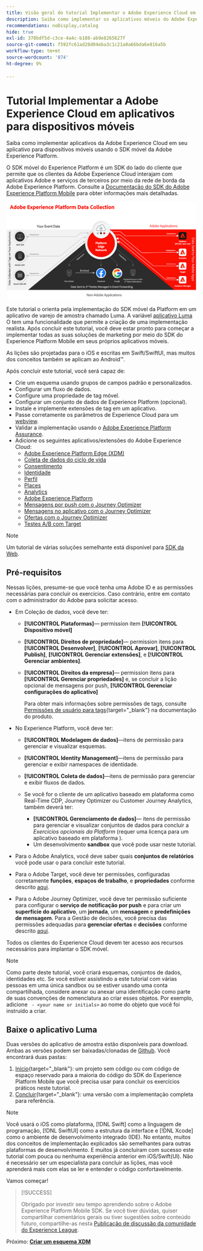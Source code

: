 ```yaml
---
title: Visão geral do tutorial Implementar o Adobe Experience Cloud em aplicativos para dispositivos móveis
description: Saiba como implementar os aplicativos móveis do Adobe Experience Cloud. Este tutorial o orienta por uma implementação de aplicativos Experience Cloud em um aplicativo Swift de amostra.
recommendations: noDisplay,catalog
hide: true
exl-id: 378bdf5d-c3ce-4a4c-b188-ab9e8265627f
source-git-commit: f592fc61ad28d04eba3c1c21a0a66bda6e816a5b
workflow-type: tm+mt
source-wordcount: '874'
ht-degree: 9%

---
```


# Tutorial Implementar a Adobe Experience Cloud em aplicativos para dispositivos móveis

Saiba como implementar aplicativos da Adobe Experience Cloud em seu aplicativo para dispositivos móveis usando o SDK móvel da Adobe Experience Platform.

O SDK móvel do Experience Platform é um SDK do lado do cliente que permite que os clientes da Adobe Experience Cloud interajam com aplicativos Adobe e serviços de terceiros por meio da rede de borda da Adobe Experience Platform. Consulte a [Documentação do SDK do Adobe Experience Platform Mobile](https://developer.adobe.com/client-sdks/documentation/) para obter informações mais detalhadas.

![Arquitetura](assets/architecture.png)


Este tutorial o orienta pela implementação do SDK móvel da Platform em um aplicativo de varejo de amostra chamado Luma. A variável [aplicativo Luma](https://github.com/Adobe-Marketing-Cloud/Luma-iOS-Mobile-App) O tem uma funcionalidade que permite a criação de uma implementação realista. Após concluir este tutorial, você deve estar pronto para começar a implementar todas as suas soluções de marketing por meio do SDK do Experience Platform Mobile em seus próprios aplicativos móveis.

As lições são projetadas para o iOS e escritas em Swift/SwiftUI, mas muitos dos conceitos também se aplicam ao Android™.

Após concluir este tutorial, você será capaz de:

* Crie um esquema usando grupos de campos padrão e personalizados.
* Configurar um fluxo de dados.
* Configure uma propriedade de tag móvel.
* Configurar um conjunto de dados de Experience Platform (opcional).
* Instale e implemente extensões de tag em um aplicativo.
* Passe corretamente os parâmetros de Experience Cloud para um [webview](web-views.md).
* Validar a implementação usando o [Adobe Experience Platform Assurance](assurance.md).
* Adicione os seguintes aplicativos/extensões do Adobe Experience Cloud:
   * [Adobe Experience Platform Edge (XDM)](events.md)
   * [Coleta de dados do ciclo de vida](lifecycle-data.md)
   * [Consentimento](consent.md)
   * [Identidade](identity.md)
   * [Perfil](profile.md)
   * [Places](places.md)
   * [Analytics](analytics.md)
   * [Adobe Experience Platform](platform.md)
   * [Mensagens por push com o Journey Optimizer](journey-optimizer-push.md)
   * [Mensagens no aplicativo com o Journey Optimizer](journey-optimizer-inapp.md)
   * [Ofertas com o Journey Optimizer](journey-optimizer-offers.md)
   * [Testes A/B com Target](target.md)


>[!NOTE]
>
>Um tutorial de várias soluções semelhante está disponível para [SDK da Web](../tutorial-web-sdk/overview.md).

## Pré-requisitos

Nessas lições, presume-se que você tenha uma Adobe ID e as permissões necessárias para concluir os exercícios. Caso contrário, entre em contato com o administrador do Adobe para solicitar acesso.

* Em Coleção de dados, você deve ter:
   * **[!UICONTROL Plataformas]**— permission item **[!UICONTROL Dispositivo móvel]**
   * **[!UICONTROL Direitos de propriedade]**— permission itens para **[!UICONTROL Desenvolver]**, **[!UICONTROL Aprovar]**, **[!UICONTROL Publish]**, **[!UICONTROL Gerenciar extensões]**, e **[!UICONTROL Gerenciar ambientes]**.
   * **[!UICONTROL Direitos da empresa]**— permission itens para **[!UICONTROL Gerenciar propriedades]** e, se concluir a lição opcional de mensagens por push, **[!UICONTROL Gerenciar configurações do aplicativo]**

     Para obter mais informações sobre permissões de tags, consulte [Permissões de usuário para tags](https://experienceleague.adobe.com/docs/experience-platform/tags/admin/user-permissions.html?lang=pt-BR){target="_blank"} na documentação do produto.
* No Experience Platform, você deve ter:
   * **[!UICONTROL Modelagem de dados]**—itens de permissão para gerenciar e visualizar esquemas.
   * **[!UICONTROL Identity Management]**—itens de permissão para gerenciar e exibir namespaces de identidade.
   * **[!UICONTROL Coleta de dados]**—itens de permissão para gerenciar e exibir fluxos de dados.

   * Se você for o cliente de um aplicativo baseado em plataforma como Real-Time CDP, Journey Optimizer ou Customer Journey Analytics, também deverá ter:
      * **[!UICONTROL Gerenciamento de dados]**— itens de permissão para gerenciar e visualizar conjuntos de dados para concluir a _Exercícios opcionais da Platform_ (requer uma licença para um aplicativo baseado em plataforma ).
      * Um desenvolvimento **sandbox** que você pode usar neste tutorial.

* Para o Adobe Analytics, você deve saber quais **conjuntos de relatórios** você pode usar o para concluir este tutorial.

* Para o Adobe Target, você deve ter permissões, configuradas corretamente **funções**, **espaços de trabalho**, e **propriedades** conforme descrito [aqui](https://experienceleague.adobe.com/docs/target/using/administer/manage-users/enterprise/property-channel.html?lang=pt-BR).

* Para o Adobe Journey Optimizer, você deve ter permissão suficiente para configurar o **serviço de notificação por push** e para criar um **superfície do aplicativo**, um **jornada**, um **mensagem** e **predefinições de mensagem**. Para a Gestão de decisões, você precisa das permissões adequadas para **gerenciar ofertas** e **decisões** conforme descrito [aqui](https://experienceleague.adobe.com/docs/journey-optimizer/using/access-control/privacy/high-low-permissions.html?lang=en#decisions-permissions).

Todos os clientes do Experience Cloud devem ter acesso aos recursos necessários para implantar o SDK móvel.


>[!NOTE]
>
>Como parte deste tutorial, você criará esquemas, conjuntos de dados, identidades etc. Se você estiver assistindo a este tutorial com várias pessoas em uma única sandbox ou se estiver usando uma conta compartilhada, considere anexar ou anexar uma identificação como parte de suas convenções de nomenclatura ao criar esses objetos. Por exemplo, adicione ` - <your name or initials>` ao nome do objeto que você foi instruído a criar.


## Baixe o aplicativo Luma

Duas versões do aplicativo de amostra estão disponíveis para download. Ambas as versões podem ser baixadas/clonadas de [Github](https://github.com/Adobe-Marketing-Cloud/Luma-iOS-Mobile-App). Você encontrará duas pastas:


1. [Início](https://github.com/Adobe-Marketing-Cloud/Luma-iOS-Mobile-App){target="_blank"}: um projeto sem código ou com código de espaço reservado para a maioria do código do SDK do Experience Platform Mobile que você precisa usar para concluir os exercícios práticos neste tutorial.
1. [Concluir](https://github.com/Adobe-Marketing-Cloud/Luma-iOS-Mobile-App){target="_blank"}: uma versão com a implementação completa para referência.

>[!NOTE]
>
>Você usará o iOS como plataforma, [!DNL Swift] como a linguagem de programação, [!DNL SwiftUI] como a estrutura da interface e [!DNL Xcode] como o ambiente de desenvolvimento integrado (IDE). No entanto, muitos dos conceitos de implementação explicados são semelhantes para outras plataformas de desenvolvimento. E muitos já concluíram com sucesso este tutorial com pouca ou nenhuma experiência anterior em iOS/Swift(UI). Não é necessário ser um especialista para concluir as lições, mas você aprenderá mais com elas se ler e entender o código confortavelmente.


Vamos começar!

>[!SUCCESS]
>
>Obrigado por investir seu tempo aprendendo sobre o Adobe Experience Platform Mobile SDK. Se você tiver dúvidas, quiser compartilhar comentários gerais ou tiver sugestões sobre conteúdo futuro, compartilhe-as nesta [Publicação de discussão da comunidade do Experience League](https://experienceleaguecommunities.adobe.com/t5/adobe-experience-platform-launch/tutorial-discussion-implement-adobe-experience-cloud-in-mobile/td-p/443796).

Próximo: **[Criar um esquema XDM](create-schema.md)**
